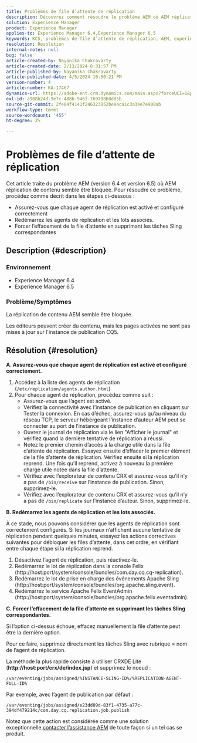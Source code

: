 ```yaml
---
title: Problèmes de file d’attente de réplication
description: Découvrez comment résoudre le problème AEM où AEM réplication de contenu semble être bloquée.
solution: Experience Manager
product: Experience Manager
applies-to: Experience Manager 6.4,Experience Manager 6.5
keywords: KCS, problèmes de file d’attente de réplication, AEM, experience manager, AEM réplication de contenu
resolution: Resolution
internal-notes: null
bug: false
article-created-by: Nayanika Chakravarty
article-created-date: 2/13/2024 8:31:57 PM
article-published-by: Nayanika Chakravarty
article-published-date: 4/5/2024 10:50:21 PM
version-number: 4
article-number: KA-17467
dynamics-url: https://adobe-ent.crm.dynamics.com/main.aspx?forceUCI=1&pagetype=entityrecord&etn=knowledgearticle&id=d8ac59ea-aeca-ee11-9079-6045bd006793
exl-id: a908b24d-9e7c-488b-946f-769708b8dd5b
source-git-commit: 2fe04f4141f246323952be9aca1c3a3ee7e900ab
workflow-type: tm+mt
source-wordcount: '455'
ht-degree: 2%

---
```


# Problèmes de file d’attente de réplication


Cet article traite du problème AEM (version 6.4 et version 6.5) où AEM réplication de contenu semble être bloquée. Pour résoudre ce problème, procédez comme décrit dans les étapes ci-dessous :

- Assurez-vous que chaque agent de réplication est activé et configuré correctement
- Redémarrez les agents de réplication et les lots associés.
- Forcer l’effacement de la file d’attente en supprimant les tâches Sling correspondantes


## Description {#description}


### Environnement

- Experience Manager 6.4
- Experience Manager 6.5


### Problème/Symptômes

La réplication de contenu AEM semble être bloquée.

Les éditeurs peuvent créer du contenu, mais les pages activées ne sont pas mises à jour sur l&#39;instance de publication CQ5.


## Résolution {#resolution}


<b>A. Assurez-vous que chaque agent de réplication est activé et configuré correctement.</b>

1. Accédez à la liste des agents de réplication (`/etc/replication/agents.author.html`)
2. Pour chaque agent de réplication, procédez comme suit :
   - Assurez-vous que l’agent est activé.
   - Vérifiez la connectivité avec l’instance de publication en cliquant sur Tester la connexion. En cas d’échec, assurez-vous qu’au niveau du réseau TCP, le serveur hébergeant l’instance d’auteur AEM peut se connecter au port de l’instance de publication.
   - Ouvrez le journal de réplication via le lien &quot;Afficher le journal&quot; et vérifiez quand la dernière tentative de réplication a réussi.
   - Notez le premier chemin d’accès à la charge utile dans la file d’attente de réplication. Essayez ensuite d’effacer le premier élément de la file d’attente de réplication. Vérifiez ensuite si la réplication reprend. Une fois qu’il reprend, activez à nouveau la première charge utile notée dans la file d’attente.
   - Vérifiez avec l’explorateur de contenu CRX et assurez-vous qu’il n’y a pas de `/bin/receive` sur l’instance de publication. Sinon, supprimez-le.
   - Vérifiez avec l’explorateur de contenu CRX et assurez-vous qu’il n’y a pas de `/bin/replicate` sur l’instance d’auteur. Sinon, supprimez-le.


<b>B. Redémarrez les agents de réplication et les lots associés.</b>

À ce stade, nous pouvons considérer que les agents de réplication sont correctement configurés. Si les journaux n’affichent aucune tentative de réplication pendant quelques minutes, essayez les actions correctives suivantes pour débloquer les files d’attente, dans cet ordre, en vérifiant entre chaque étape si la réplication reprend.

1. Désactivez l’agent de réplication, puis réactivez-le.
2. Redémarrez le lot de réplication dans la console Felix (http://host:port/system/console/bundles/com.day.cq.cq-replication).
3. Redémarrez le lot de prise en charge des événements Apache Sling (http://host:port/system/console/bundles/org.apache.sling.event).
4. Redémarrez le service Apache Felix EventAdmin (http://host:port/system/console/bundles/org.apache.felix.eventadmin).


<b>C. Forcer l’effacement de la file d’attente en supprimant les tâches Sling correspondantes.</b>

Si l’option ci-dessus échoue, effacez manuellement la file d’attente peut être la dernière option.

Pour ce faire, supprimez directement les tâches Sling avec rubrique = nom de l’agent de réplication.

La méthode la plus rapide consiste à utiliser CRXDE Lite (<b>http://host:port/crx/de/index.jsp</b>) et supprimez le noeud :

`/var/eventing/jobs/assigned/%INSTANCE-SLING-ID%/%REPLICATION-AGENT-FULL-ID%`

Par exemple, avec l’agent de publication par défaut :

`/var/eventing/jobs/assigned/e23dd09d-83f1-4735-a77c-394df479214c/com.day.cq.replication.job.publish`

Notez que cette action est considérée comme une solution exceptionnelle,[contacter l’assistance AEM](https://helpx.adobe.com/fr/marketing-cloud/contact-support.html) de toute façon si un tel cas se produit.
